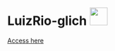 # LuizRio-glich <img src="sam.png" width="40">

<a href="https://luizrio.github.io/LuizRio-glich/" target="_blank">Access here</a>
